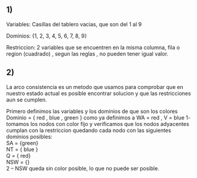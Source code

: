<h2>1)</h2>

Variables: Casillas del tablero vacias, que son del 1 al 9

Dominios: {1, 2, 3, 4, 5, 6, 7, 8, 9}

Restriccion: 2 variables que se encuentren en la misma columna, fila o region (cuadrado) , segun las reglas , no pueden tener igual valor.

<h2>2)</h2>

La arco consistencia es un metodo que usamos para comprobar que en nuestro estado actual es posible encontrar solucion y que las restricciones aun se cumplen.

Primero definimos las variables y los dominios de que son los colores
Dominio = {  red , blue , green }
como ya definimos a WA = red , V = blue
1- tomamos los nodos con color fijo y verificamos que los nodos adyacentes cumplan con la restriccion quedando cada nodo con las siguientes dominios posibles:
    <br>
    SA = {green}
    <br>
    NT = { blue } 
    <br>
    Q   = { red}
    <br>
    NSW = {}
    <br>
2 – NSW queda sin color posible, lo que no puede ser posible.


